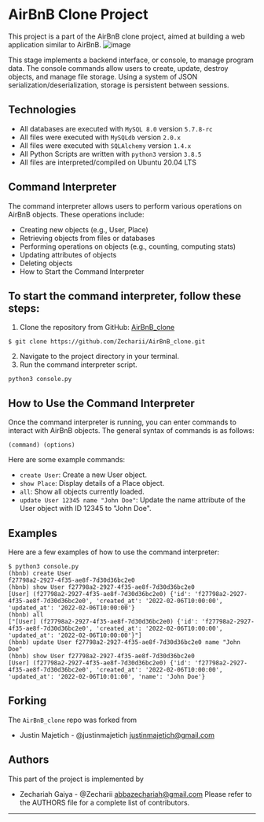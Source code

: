 # AirBnB Clone Project
This project is a part of the AirBnB clone project, aimed at building a web application similar to AirBnB. 
![image](web_static/images/hbnb_logo.png)

This stage implements a backend interface, or console, to manage program data. The console commands allow users to create, update, destroy objects, and manage file storage. Using a system of JSON serialization/deserialization, storage is persistent between sessions.

## Technologies
* All databases are executed with `MySQL 8.0` version `5.7.8-rc`
* All files were executed with `MySQLdb` version `2.0.x`
* All files were executed with `SQLAlchemy` version `1.4.x` 
* All Python Scripts are written with `python3` version `3.8.5`
* All files are interpreted/compiled on Ubuntu 20.04 LTS

## Command Interpreter
The command interpreter allows users to perform various operations on AirBnB objects. These operations include:
- Creating new objects (e.g., User, Place)
- Retrieving objects from files or databases
- Performing operations on objects (e.g., counting, computing stats)
- Updating attributes of objects
- Deleting objects
- How to Start the Command Interpreter

## To start the command interpreter, follow these steps:
1. Clone the repository from GitHub: [AirBnB_clone](https://github.com/Zecharii/AirBnB_clone.git)
```
$ git clone https://github.com/Zecharii/AirBnB_clone.git
```
2. Navigate to the project directory in your terminal.
3. Run the command interpreter script.
```
python3 console.py
```

## How to Use the Command Interpreter
Once the command interpreter is running, you can enter commands to interact with AirBnB objects. The general syntax of commands is as follows:

```
(command) (options)
```
Here are some example commands:
- `create User`: Create a new User object.
- `show Place`: Display details of a Place object.
- `all`: Show all objects currently loaded.
- `update User 12345 name "John Doe"`: Update the name attribute of the User object with ID 12345 to "John Doe".

## Examples
Here are a few examples of how to use the command interpreter:

```
$ python3 console.py
(hbnb) create User
f27798a2-2927-4f35-ae8f-7d30d36bc2e0
(hbnb) show User f27798a2-2927-4f35-ae8f-7d30d36bc2e0
[User] (f27798a2-2927-4f35-ae8f-7d30d36bc2e0) {'id': 'f27798a2-2927-4f35-ae8f-7d30d36bc2e0', 'created_at': '2022-02-06T10:00:00', 'updated_at': '2022-02-06T10:00:00'}
(hbnb) all
["[User] (f27798a2-2927-4f35-ae8f-7d30d36bc2e0) {'id': 'f27798a2-2927-4f35-ae8f-7d30d36bc2e0', 'created_at': '2022-02-06T10:00:00', 'updated_at': '2022-02-06T10:00:00'}"]
(hbnb) update User f27798a2-2927-4f35-ae8f-7d30d36bc2e0 name "John Doe"
(hbnb) show User f27798a2-2927-4f35-ae8f-7d30d36bc2e0
[User] (f27798a2-2927-4f35-ae8f-7d30d36bc2e0) {'id': 'f27798a2-2927-4f35-ae8f-7d30d36bc2e0', 'created_at': '2022-02-06T10:00:00', 'updated_at': '2022-02-06T10:01:00', 'name': 'John Doe'}
```

## Forking
The `AirBnB_clone` repo was forked from 
* Justin Majetich - @justinmajetich <justinmajetich@gmail.com>

## Authors
This part of the project is implemented by 
* Zechariah Gaiya - @Zecharii <abbazechariah@gmail.com>
Please refer to the AUTHORS file for a complete list of contributors.
---
